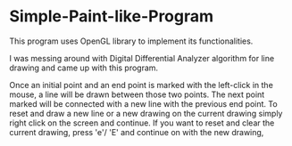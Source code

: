 # Simple-Paint-like-Program

This program uses OpenGL library to implement its functionalities.

I was messing around with Digital Differential Analyzer algorithm for line drawing and came up with this program.

Once an initial point and an end point is marked with the left-click in the mouse, a line will be drawn between those two points. 
The next point marked will be connected with a new line with the previous end point.
To reset and draw a new line or a new drawing on the current drawing simply right click on the screen and continue.
If you want to reset and clear the current drawing, press 'e'/ 'E' and continue on with the new drawing,